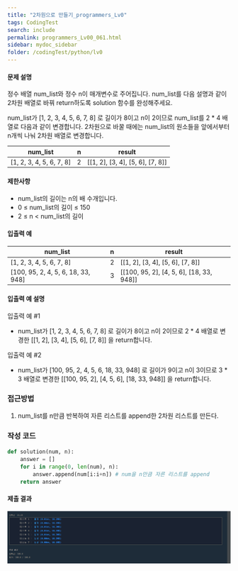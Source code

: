 ```yaml
---
title: "2차원으로 만들기_programmers_Lv0"
tags: CodingTest
search: include
permalink: programmers_Lv00_061.html
sidebar: mydoc_sidebar
folder: /codingTest/python/lv0
---
```



#### 문제 설명 <br>

정수 배열 num_list와 정수 n이 매개변수로 주어집니다. num_list를 다음 설명과 같이 2차원 배열로 바꿔 return하도록 solution 함수를 완성해주세요.

num_list가 [1, 2, 3, 4, 5, 6, 7, 8] 로 길이가 8이고 n이 2이므로 num_list를 2 * 4 배열로 다음과 같이 변경합니다. 2차원으로 바꿀 때에는 num_list의 원소들을 앞에서부터 n개씩 나눠 2차원 배열로 변경합니다.

num_list|	n|	result
---|---|---
[1, 2, 3, 4, 5, 6, 7, 8]|	2|	[[1, 2], [3, 4], [5, 6], [7, 8]]

#### 제한사항 <br>

- num_list의 길이는 n의 배 수개입니다.
- 0 ≤ num_list의 길이 ≤ 150
- 2 ≤ n < num_list의 길이

#### 입출력 예 <br>
  
num_list|	n|	result
---|---|---
[1, 2, 3, 4, 5, 6, 7, 8]|	2|	[[1, 2], [3, 4], [5, 6], [7, 8]]
[100, 95, 2, 4, 5, 6, 18, 33, 948]|	3|	[[100, 95, 2], [4, 5, 6], [18, 33, 948]]

#### 입출력 예 설명 <br>

입출력 예 #1
- num_list가 [1, 2, 3, 4, 5, 6, 7, 8] 로 길이가 8이고 n이 2이므로 2 * 4 배열로 변경한 [[1, 2], [3, 4], [5, 6], [7, 8]] 을 return합니다.

입출력 예 #2
- num_list가 [100, 95, 2, 4, 5, 6, 18, 33, 948] 로 길이가 9이고 n이 3이므로 3 * 3 배열로 변경한 [[100, 95, 2], [4, 5, 6], [18, 33, 948]] 을 return합니다.

### 접근방법 <br>

1. num_list를 n만큼 반복하여 자른 리스트를 append한 2차원 리스트를 만든다.

### 작성 코드 <br>

```python
def solution(num, n):
    answer = []
    for i in range(0, len(num), n):
        answer.append(num[i:i+n]) # num을 n만큼 자른 리스트를 append
    return answer
```

#### 제출 결과

![제출 결과](\images\programmers_Lv00_061.png)




